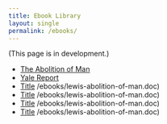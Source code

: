 ```yaml
---
title: Ebook Library 
layout: single
permalink: /ebooks/
---
```


(This page is in development.)


* [The Abolition of Man](/ebooks/lewis-abolition-of-man.doc)
* [Yale Report](/yalereport)
* [Title](/link) /ebooks/lewis-abolition-of-man.doc)
* [Title](/link) /ebooks/lewis-abolition-of-man.doc)
* [Title](/link) /ebooks/lewis-abolition-of-man.doc)
* [Title](/link) /ebooks/lewis-abolition-of-man.doc)

